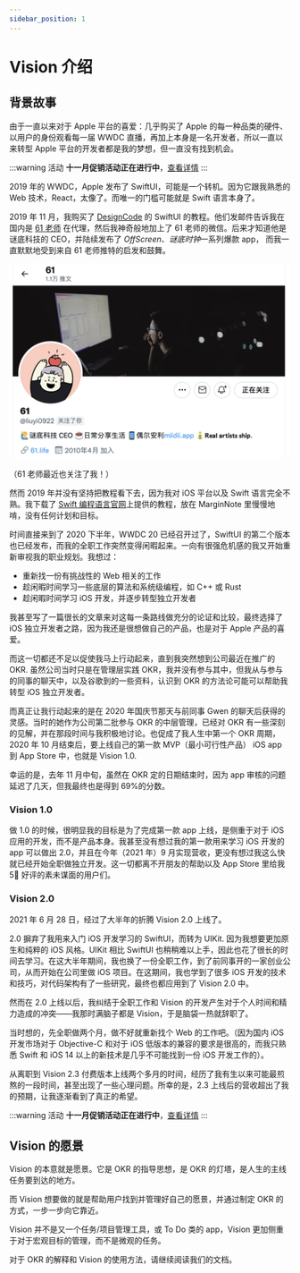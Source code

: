 ```yaml
---
sidebar_position: 1
---
```


# Vision 介绍

## 背景故事

由于一直以来对于 Apple 平台的喜爱：几乎购买了 Apple 的每一种品类的硬件、以用户的身份观看每一届 WWDC 直播，再加上本身是一名开发者，所以一直以来转型 Apple 平台的开发者都是我的梦想，但一直没有找到机会。

:::warning 活动
**十一月促销活动正在进行中**，[查看详情](/zh/blog/2021/11/03/promo-campaign)
:::

2019 年的 WWDC，Apple 发布了 SwiftUI，可能是一个转机。因为它跟我熟悉的 Web 技术，React，太像了。而唯一的门槛可能就是 Swift 语言本身了。

2019 年 11 月，我购买了 [DesignCode] 的 SwiftUI 的教程。他们发邮件告诉我在国内是 [61 老师] 在代理，然后我神奇般地加上了 61 老师的微信。后来才知道他是谜底科技的 CEO，并陆续发布了 _OffScreen_、*谜底时钟*一系列爆款 app， 而我一直默默地受到来自 61 老师推特的启发和鼓舞。

![最近61老师竟然也关注了我](WX20211009-111528@2x.png)

（61 老师最近也关注了我！）

然而 2019 年并没有坚持把教程看下去，因为我对 iOS 平台以及 Swift 语言完全不熟。我下载了 [Swift 编程语言官网]上提供的教程，放在 MarginNote 里慢慢地啃，没有任何计划和目标。

时间直接来到了 2020 下半年，WWDC 20 已经召开过了，SwiftUI 的第二个版本也已经发布，而我的全职工作突然变得闲暇起来。一向有很强危机感的我又开始重新审视我的职业规划。我想过：

- 重新找一份有挑战性的 Web 相关的工作
- 趁闲暇时间学习一些底层的算法和系统级编程，如 C++ 或 Rust
- 趁闲暇时间学习 iOS 开发，并逐步转型独立开发者

我甚至写了一篇很长的文章来对这每一条路线做充分的论证和比较，最终选择了 iOS 独立开发者之路，因为我还是很想做自己的产品，也是对于 Apple 产品的喜爱。

而这一切都还不足以促使我马上行动起来，直到我突然想到公司最近在推广的 OKR. 虽然公司当时只是在管理层实践 OKR，我并没有参与其中，但我从与参与的同事的聊天中，以及谷歌到的一些资料，认识到 OKR 的方法论可能可以帮助我转型 iOS 独立开发者。

而真正让我行动起来的是在 2020 年国庆节那天与前同事 Gwen 的聊天后获得的灵感。当时的她作为公司第二批参与 OKR 的中层管理，已经对 OKR 有一些深刻的见解，并在那段时间与我积极地讨论。也促成了我人生中第一个 OKR 周期，2020 年 10 月结束后，要上线自己的第一款 MVP（最小可行性产品） iOS app 到 App Store 中，也就是 Vision 1.0.

幸运的是，去年 11 月中旬，虽然在 OKR 定的日期结束时，因为 app 审核的问题延迟了几天，但我最终也是得到 69%的分数。

### Vision 1.0

做 1.0 的时候，很明显我的目标是为了完成第一款 app 上线，是侧重于对于 iOS 应用的开发，而不是产品本身。我甚至没有想过我的第一款用来学习 iOS 开发的 app 可以做出 2.0，并且在今年（2021 年）9 月实现营收，更没有想过我这么快就已经开始全职做独立开发。这一切都离不开朋友的帮助以及 App Store 里给我 5🌟 好评的素未谋面的用户们。

### Vision 2.0

2021 年 6 月 28 日，经过了大半年的折腾 Vision 2.0 上线了。

2.0 摒弃了我用来入门 iOS 开发学习的 SwiftUI，而转为 UIKit. 因为我想要更加原生和纯粹的 iOS 风格。UIKit 相比 SwiftUI 也稍稍难以上手，因此也花了很长的时间去学习。在这大半年期间，我也换了一份全职工作，到了前同事开的一家创业公司，从而开始在公司里做 iOS 项目。在这期间，我也学到了很多 iOS 开发的技术和技巧，对代码架构有了一些研究，最终也都应用到了 Vision 2.0 中。

然而在 2.0 上线以后，我纠结于全职工作和 Vision 的开发产生对于个人时间和精力造成的冲突——我那时满脑子都是 Vision，于是脑袋一热就辞职了。

当时想的，先全职做两个月，做不好就重新找个 Web 的工作吧。（因为国内 iOS 开发市场对于 Objective-C 和对于 iOS 低版本的兼容的要求是很高的，而我只熟悉 Swift 和 iOS 14 以上的新技术是几乎不可能找到一份 iOS 开发工作的）。

从离职到 Vision 2.3 付费版本上线两个多月的时间，经历了我有生以来可能最煎熬的一段时间，甚至出现了一些心理问题。所幸的是，2.3 上线后的营收超出了我的预期，让我逐渐看到了真正的希望。

<!-- ## Vision 的基本信息

我们致力于打造 Apple 平台最好用的个人 OKR 管理工具。优先适配 Apple 提供的系统特性，包括

- 系统 UI 样式
- 基于 iCloud 的云服务 -->

:::warning 活动
**十一月促销活动正在进行中**，[查看详情](/zh/blog/2021/11/03/promo-campaign)
:::

## Vision 的愿景

Vision 的本意就是愿景。它是 OKR 的指导思想，是 OKR 的灯塔，是人生的主线任务要到达的地方。

而 Vision 想要做的就是帮助用户找到并管理好自己的愿景，并通过制定 OKR 的方式，一步一步向它靠近。

Vision 并不是又一个任务/项目管理工具，或 To Do 类的 app，Vision 更加侧重于对于宏观目标的管理，而不是微观的任务。

对于 OKR 的解释和 Vision 的使用方法，请继续阅读我们的文档。

[designcode]: https://designcode.io
[61 老师]: https://twitter.com/liuyi0922
[swift 编程语言官网]: https://swift.org
